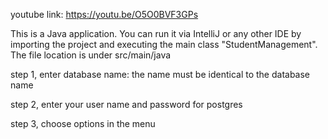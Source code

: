 youtube link: https://youtu.be/O5O0BVF3GPs

This is a Java application. You can run it via IntelliJ or any other IDE by importing the project and executing the main class "StudentManagement". The file location is under src/main/java

step 1, enter database name: the name must be identical to the database name

step 2, enter your user name and password for postgres

step 3, choose options in the menu
